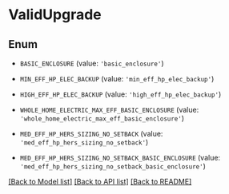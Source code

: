 # ValidUpgrade


## Enum

* `BASIC_ENCLOSURE` (value: `'basic_enclosure'`)

* `MIN_EFF_HP_ELEC_BACKUP` (value: `'min_eff_hp_elec_backup'`)

* `HIGH_EFF_HP_ELEC_BACKUP` (value: `'high_eff_hp_elec_backup'`)

* `WHOLE_HOME_ELECTRIC_MAX_EFF_BASIC_ENCLOSURE` (value: `'whole_home_electric_max_eff_basic_enclosure'`)

* `MED_EFF_HP_HERS_SIZING_NO_SETBACK` (value: `'med_eff_hp_hers_sizing_no_setback'`)

* `MED_EFF_HP_HERS_SIZING_NO_SETBACK_BASIC_ENCLOSURE` (value: `'med_eff_hp_hers_sizing_no_setback_basic_enclosure'`)

[[Back to Model list]](../README.md#documentation-for-models) [[Back to API list]](../README.md#documentation-for-api-endpoints) [[Back to README]](../README.md)


